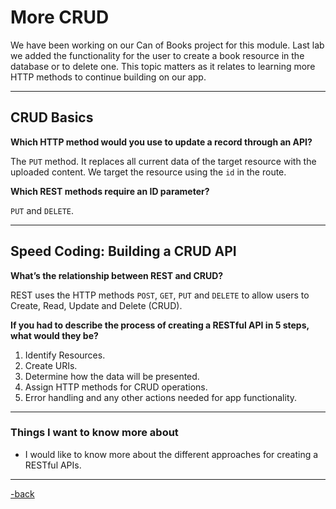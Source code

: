 # More CRUD

We have been working on our Can of Books project for this module. Last lab we added the functionality for the user to create a book resource in the database or to delete one. This topic matters as it relates to learning more HTTP methods to continue building on our app.

---

## CRUD Basics

**Which HTTP method would you use to update a record through an API?**

The `PUT` method. It replaces all current data of the target resource with the uploaded content. We target the resource using the `id` in the route.

**Which REST methods require an ID parameter?**

`PUT` and `DELETE`.

---

## Speed Coding: Building a CRUD API

**What’s the relationship between REST and CRUD?**

REST uses the HTTP methods `POST`, `GET`, `PUT` and `DELETE` to allow users to Create, Read, Update and Delete (CRUD).

**If you had to describe the process of creating a RESTful API in 5 steps, what would they be?**

1. Identify Resources.
2. Create URIs.
3. Determine how the data will be presented.
4. Assign HTTP methods for CRUD  operations.
5. Error handling and any other actions needed for app functionality.

---

### Things I want to know more about

* I would like to know more about the different approaches for creating a RESTful APIs.

---

[-back](https://alexriverau.github.io/reading-notes/code301)
